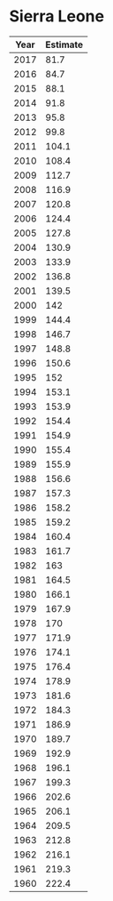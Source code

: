 # Sierra Leone

| Year | Estimate |
| ---- | -------- |
| 2017 | 81.7 |
| 2016 | 84.7 |
| 2015 | 88.1 |
| 2014 | 91.8 |
| 2013 | 95.8 |
| 2012 | 99.8 |
| 2011 | 104.1 |
| 2010 | 108.4 |
| 2009 | 112.7 |
| 2008 | 116.9 |
| 2007 | 120.8 |
| 2006 | 124.4 |
| 2005 | 127.8 |
| 2004 | 130.9 |
| 2003 | 133.9 |
| 2002 | 136.8 |
| 2001 | 139.5 |
| 2000 | 142 |
| 1999 | 144.4 |
| 1998 | 146.7 |
| 1997 | 148.8 |
| 1996 | 150.6 |
| 1995 | 152 |
| 1994 | 153.1 |
| 1993 | 153.9 |
| 1992 | 154.4 |
| 1991 | 154.9 |
| 1990 | 155.4 |
| 1989 | 155.9 |
| 1988 | 156.6 |
| 1987 | 157.3 |
| 1986 | 158.2 |
| 1985 | 159.2 |
| 1984 | 160.4 |
| 1983 | 161.7 |
| 1982 | 163 |
| 1981 | 164.5 |
| 1980 | 166.1 |
| 1979 | 167.9 |
| 1978 | 170 |
| 1977 | 171.9 |
| 1976 | 174.1 |
| 1975 | 176.4 |
| 1974 | 178.9 |
| 1973 | 181.6 |
| 1972 | 184.3 |
| 1971 | 186.9 |
| 1970 | 189.7 |
| 1969 | 192.9 |
| 1968 | 196.1 |
| 1967 | 199.3 |
| 1966 | 202.6 |
| 1965 | 206.1 |
| 1964 | 209.5 |
| 1963 | 212.8 |
| 1962 | 216.1 |
| 1961 | 219.3 |
| 1960 | 222.4 |